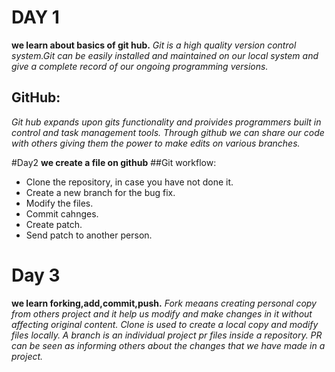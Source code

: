 # DAY 1 
**we learn about basics of git hub.**
_Git is a high quality version control system.Git can be easily installed and maintained on our local system and give a complete record of our ongoing programming versions._
## GitHub: 
*Git hub expands upon gits functionality and proivides programmers built in control and task management tools.*
*Through github  we can share our code with others giving them the power to make edits on various branches.*

#Day2 
**we create a file on github**
##Git workflow:
* Clone the repository, in case you have not done it.
* Create a new branch for the bug fix.
* Modify the files.
* Commit cahnges.
* Create patch.
* Send patch to another person.
# Day 3 
**we learn forking,add,commit,push.**
*Fork meaans creating personal copy from others project and it help us modify  and make changes in it without affecting original content.*
*Clone is used to create a local copy  and modify files locally.*
*A branch is an individual project pr files inside a repository.* 
*PR can be seen as informing others about the changes that we have made  in a project.*
